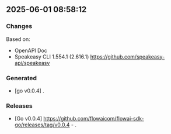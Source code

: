 

## 2025-06-01 08:58:12
### Changes
Based on:
- OpenAPI Doc  
- Speakeasy CLI 1.554.1 (2.616.1) https://github.com/speakeasy-api/speakeasy
### Generated
- [go v0.0.4] .
### Releases
- [Go v0.0.4] https://github.com/flowaicom/flowai-sdk-go/releases/tag/v0.0.4 - .